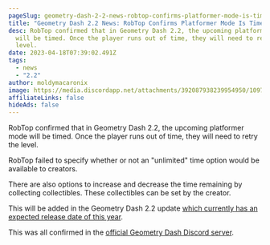 ```yaml
---
pageSlug: geometry-dash-2-2-news-robtop-confirms-platformer-mode-is-timed
title: "Geometry Dash 2.2 News: RobTop Confirms Platformer Mode Is Timed"
desc: RobTop confirmed that in Geometry Dash 2.2, the upcoming platformer mode
  will be timed. Once the player runs out of time, they will need to retry the
  level.
date: 2023-04-18T07:39:02.491Z
tags:
  - news
  - "2.2"
author: moldymacaronix
image: https://media.discordapp.net/attachments/392087938239954950/1097788826077896734/IMG_0703.png
affiliateLinks: false
hideAds: false
---
```

RobTop confirmed that in Geometry Dash 2.2, the upcoming platformer mode will be timed. Once the player runs out of time, they will need to retry the level.

RobTop failed to specify whether or not an "unlimited" time option would be available to creators.

There are also options to increase and decrease the time remaining by collecting collectibles. These collectibles can be set by the creator.

This will be added in the Geometry Dash 2.2 update [which currently has an expected release date of this year](/posts/geometry-dash-2-2-release-date-confirmed-2023/).

This was all confirmed in the [official Geometry Dash Discord server](posts/geometry-dash-discord-server-how-to-join-request-levels/).